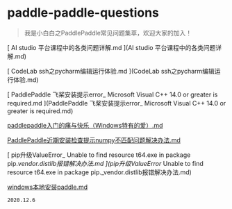 # paddle-paddle-questions
>我是小白白之PaddlePaddle常见问题集萃，欢迎大家的加入！

 [ AI studio 平台课程中的各类问题详解.md  ](AI studio 平台课程中的各类问题详解.md)

[ CodeLab ssh之pycharm编辑运行体验.md ](CodeLab ssh之pycharm编辑运行体验.md)

 [ PaddlePaddle 飞桨安装提示error_ Microsoft Visual C++ 14.0 or greater is required.md ](PaddlePaddle 飞桨安装提示error_ Microsoft Visual C++ 14.0 or greater is required.md)

[ paddlepaddle入门的痛与快乐（Windows特有的爱）.md ](paddlepaddle入门的痛与快乐（Windows特有的爱）.md)

 [ PaddlePaddle近期安装检查提示numpy不匹配问题解决办法.md ](PaddlePaddle近期安装检查提示numpy不匹配问题解决办法.md)

[ pip升级ValueError_ Unable to find resource t64.exe in package pip._vendor.distlib报错解决办法.md ](pip升级ValueError_ Unable to find resource t64.exe in package pip._vendor.distlib报错解决办法.md)

 [ windows本地安装paddle.md ](windows本地安装paddle.md)

```bash
2020.12.6
```

